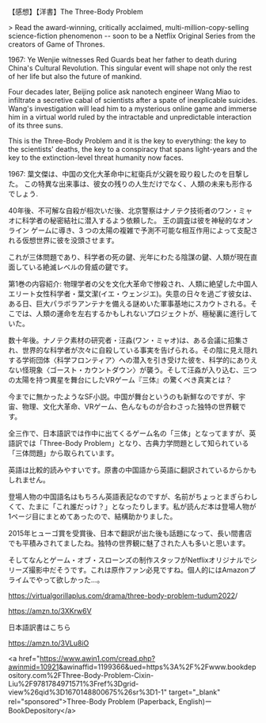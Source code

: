 【感想】【洋書】The Three-Body Problem 

\> Read the award-winning, critically acclaimed, multi-million-copy-selling science-fiction phenomenon -- soon to be a Netflix Original Series from the creators of Game of Thrones.

1967: Ye Wenjie witnesses Red Guards beat her father to death during China's Cultural Revolution. This singular event will shape not only the rest of her life but also the future of mankind.

Four decades later, Beijing police ask nanotech engineer Wang Miao to infiltrate a secretive cabal of scientists after a spate of inexplicable suicides. Wang's investigation will lead him to a mysterious online game and immerse him in a virtual world ruled by the intractable and unpredictable interaction of its three suns.

This is the Three-Body Problem and it is the key to everything: the key to the scientists' deaths, the key to a conspiracy that spans light-years and the key to the extinction-level threat humanity now faces.

1967: 葉文傑は、中国の文化大革命中に紅衛兵が父親を殴り殺したのを目撃した。 この特異な出来事は、彼女の残りの人生だけでなく、人類の未来も形作るでしょう.

40年後、不可解な自殺が相次いだ後、北京警察はナノテク技術者のワン・ミャオに科学者の秘密結社に潜入するよう依頼した。 王の調査は彼を神秘的なオンライン ゲームに導き、3 つの太陽の複雑で予測不可能な相互作用によって支配される仮想世界に彼を没頭させます。

これが三体問題であり、科学者の死の鍵、光年にわたる陰謀の鍵、人類が現在直面している絶滅レベルの脅威の鍵です。

第1巻の内容紹介: 物理学者の父を文化大革命で惨殺され、人類に絶望した中国人エリート女性科学者・葉文潔(イエ・ウェンジエ)。失意の日々を過ごす彼女は、ある日、巨大パラボラアンテナを備える謎めいた軍事基地にスカウトされる。そこでは、人類の運命を左右するかもしれないプロジェクトが、極秘裏に進行していた。

数十年後。ナノテク素材の研究者・汪淼(ワン・ミャオ)は、ある会議に招集され、世界的な科学者が次々に自殺している事実を告げられる。その陰に見え隠れする学術団体〈科学フロンティア〉への潜入を引き受けた彼を、科学的にありえない怪現象〈ゴースト・カウントダウン〉が襲う。そして汪淼が入り込む、三つの太陽を持つ異星を舞台にしたVRゲーム『三体』の驚くべき真実とは？

今までに無かったようなSF小説。中国が舞台というのも新鮮なのですが、宇宙、物理、文化大革命、VRゲーム、色んなものが合わさった独特の世界観です。

全三作で、日本語訳では作中に出てくるゲーム名の「三体」となってますが、英語訳では「Three-Body Problem」となり、古典力学問題として知られている「三体問題」から取られています。

英語は比較的読みやすいです。原書の中国語から英語に翻訳されているからかもしれません。

登場人物の中国語名はもちろん英語表記なのですが、名前がちょっとまぎらわしくて、たまに「これ誰だっけ？」となったりします。私が読んだ本は登場人物が1ページ目にまとめてあったので、結構助かりました。

2015年ヒューゴ賞を受賞後、日本で翻訳が出た後も話題になって、長い間書店でも平積みされてましたね。独特の世界観に魅了された人も多いと思います。

そしてなんとゲーム・オブ・スローンズの制作スタッフがNetflixオリジナルでシリーズ撮影中だそうです。これは原作ファン必見ですね。個人的にはAmazonプライムでやって欲しかった...。

<https://virtualgorillaplus.com/drama/three-body-problem-tudum2022>/

<https://amzn.to/3XKrw6V>

日本語訳書はこちら

<https://amzn.to/3VLu8iO>

\<a href="<https://www.awin1.com/cread.php?awinmid=10921>&awinaffid=1199366&ued=https%3A%2F%2Fwww.bookdepository.com%2FThree-Body-Problem-Cixin-Liu%2F9781784971571%3Fref%3Dgrid-view%26qid%3D1670148800675%26sr%3D1-1" target="\_blank" rel="sponsored"\>Three-Body Problem (Paperback, English)ーBookDepository\</a\>

